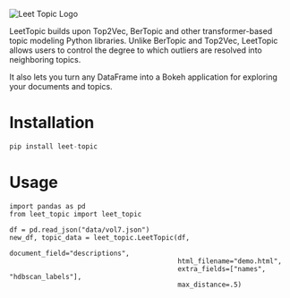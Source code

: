 ![Leet Topic Logo](https://github.com/wjbmattingly/LeetTopic/raw/main/images/leettopic-logo.png)

LeetTopic builds upon Top2Vec, BerTopic and other transformer-based topic modeling Python libraries. Unlike BerTopic and Top2Vec, LeetTopic allows users to control the degree to which outliers are resolved into neighboring topics.

It also lets you turn any DataFrame into a Bokeh application for exploring your documents and topics.

# Installation

```python
pip install leet-topic
```

# Usage
```{python}
import pandas as pd
from leet_topic import leet_topic

df = pd.read_json("data/vol7.json")
new_df, topic_data = leet_topic.LeetTopic(df,
                                          document_field="descriptions",
                                          html_filename="demo.html",
                                          extra_fields=["names", "hdbscan_labels"],
                                          max_distance=.5)
```
